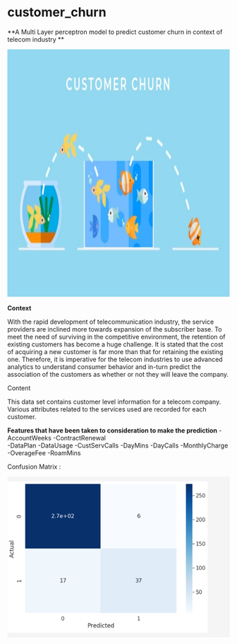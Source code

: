 # customer_churn

**A Multi Layer perceptron model to predict customer churn in context of telecom industry ** 


   <p align="center">
  <img width="660" height="560" src="customerchurn.jpg">
</p>

**Context**

With the rapid development of telecommunication industry, the service providers are inclined more towards expansion of the subscriber base. To meet the need of surviving in the competitive environment, the retention of existing customers has become a huge challenge. It is stated that the cost of acquiring a new customer is far more than that for retaining the existing one. Therefore, it is imperative for the telecom industries to use advanced analytics to understand consumer behavior and in-turn predict the association of the customers as whether or not they will leave the company.


Content

This data set contains customer level information for a telecom company. Various attributes related to the services used are recorded for each customer.

**Features that have been taken to consideration to make the prediction**
-AccountWeeks
-ContractRenewal	
-DataPlan
-DataUsage
-CustServCalls
-DayMins
-DayCalls
-MonthlyCharge
-OverageFee	
-RoamMins


Confusion Matrix : 


![Screenshot](scrm.png)

